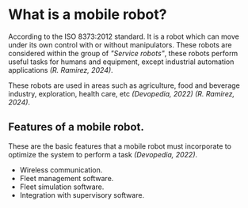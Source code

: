 # What is a mobile robot?
<!--
TODO:

¿Qué es un robot móvil? Definir qué es un robot y cuáles son sus principales características.
-->
According to the ISO 8373:2012 standard. It is a robot which can move under its own control with or without manipulators. These robots are considered within the group of _"Service robots"_, these robots perform useful tasks for humans and equipment, except industrial automation applications _(R. Ramirez, 2024)_.

These robots are used in areas such as agriculture, food and beverage industry, exploration, health care, etc _(Devopedia, 2022)_ _(R. Ramirez, 2024)_.

## Features of a mobile robot.
These are the basic features that a mobile robot must incorporate to optimize the system to perform a task _(Devopedia, 2022)_.
* Wireless communication.
* Fleet management software.
* Fleet simulation software.
* Integration with supervisory software.
